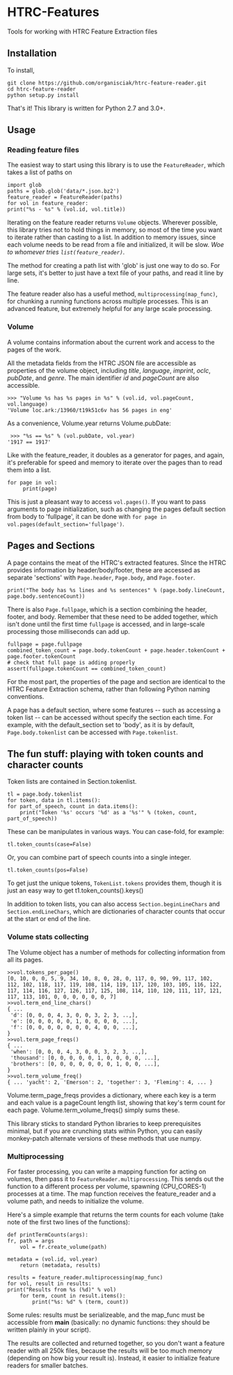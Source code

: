 HTRC-Features
=============

Tools for working with HTRC Feature Extraction files


## Installation

To install,

    git clone https://github.com/organisciak/htrc-feature-reader.git
    cd htrc-feature-reader
    python setup.py install

That's it! This library is written for Python 2.7 and 3.0+.

## Usage

### Reading feature files

The easiest way to start using this library is to use the `FeatureReader`, which takes a list of paths on 

    import glob
    paths = glob.glob('data/*.json.bz2')
    feature_reader = FeatureReader(paths)
    for vol in feature_reader:
	print("%s - %s" % (vol.id, vol.title))

Iterating on the feature reader returns `Volume` objects.
Wherever possible, this library tries not to hold things in memory, so most of the time you want to iterate rather than casting to a list.
In addition to memory issues, since each volume needs to be read from a file and initialized, it will be slow. 
_Woe to whomever tries `list(feature_reader)`_.

The method for creating a path list with 'glob' is just one way to do so.
For large sets, it's better to just have a text file of your paths, and read it line by line.

The feature reader also has a useful method, `multiprocessing(map_func)`, for chunking a running functions across multiple processes.
This is an advanced feature, but extremely helpful for any large scale processing.

### Volume

A volume contains information about the current work and access to the pages of the work.

All the metadata fields from the HTRC JSON file are accessible as properties of the volume object, including _title_, _language_, _imprint_, _oclc_, _pubDate_, and _genre_. The main identifier _id_ and _pageCount_ are also accessible.

    >>> "Volume %s has %s pages in %s" % (vol.id, vol.pageCount, vol.language)
    'Volume loc.ark:/13960/t19k51c6v has 56 pages in eng'

As a convenience, Volume.year returns Volume.pubDate:

     >>> "%s == %s" % (vol.pubDate, vol.year)
    '1917 == 1917'

Like with the feature_reader, it doubles as a generator for pages, and again, it's preferable for speed and memory to iterate over the pages than to read them into a list.

    for page in vol:
         print(page)

This is just a pleasant way to access `vol.pages()`.
If you want to pass arguments to page initialization, such as changing the pages default section from body to 'fullpage', it can be done with `for page in vol.pages(default_section='fullpage')`. 

## Pages and Sections

A page contains the meat of the HTRC's extracted features.
SInce the HTRC provides information by header/body/footer, these are accessed as separate 'sections' with `Page.header`, `Page.body`, and `Page.footer`.

    print("The body has %s lines and %s sentences" % (page.body.lineCount, page.body.sentenceCount))

There is also `Page.fullpage`, which is a section combining the header, footer, and body.
Remember that these need to be added together, which isn't done until the first time `fullpage` is accessed, and in large-scale processing those milliseconds can add up.

    fullpage = page.fullpage
    combined_token_count = page.body.tokenCount + page.header.tokenCount + page.footer.tokenCount
    # check that full page is adding properly
    assert(fullpage.tokenCount == combined_token_count)

For the most part, the properties of the page and section are identical to the HTRC Feature Extraction schema, rather than following Python naming conventions.

A page has a default section, where some features -- such as accessing a token list -- can be accessed without specify the section each time. For example, with the default_section set to 'body', as it is by default, `Page.body.tokenlist` can be accessed with `Page.tokenlist`.

## The fun stuff: playing with token counts and character counts

Token lists are contained in Section.tokenlist.

    tl = page.body.tokenlist
    for token, data in tl.items():
	for part_of_speech, count in data.items():
		print("Token '%s' occurs '%d' as a '%s'" % (token, count, part_of_speech))

These can be manipulates in various ways. You can case-fold, for example:

    tl.token_counts(case=False)

Or, you can combine part of speech counts into a single integer.

    tl.token_counts(pos=False)

To get just the unique tokens, `TokenList.tokens` provides them, though it is just an easy way to get t1.token_counts().keys()

In addition to token lists, you can also access `Section.beginLineChars` and `Section.endLineChars`, which are dictionaries of character counts that occur at the start or end of the line.

### Volume stats collecting

The Volume object has a number of methods for collecting information from all its pages.

    >>vol.tokens_per_page()
    [0, 10, 0, 0, 5, 9, 34, 10, 8, 0, 28, 0, 117, 0, 90, 99, 117, 102, 112, 102, 118, 117, 119, 108, 114, 119, 117, 120, 103, 105, 116, 122, 117, 114, 116, 127, 126, 117, 125, 108, 114, 110, 120, 111, 117, 121, 117, 113, 101, 0, 0, 0, 0, 0, 0, 7]
    >>vol.term_end_line_chars()
    { ... 
     'd': [0, 0, 0, 4, 3, 0, 0, 3, 2, 3, ..,],
     'e': [0, 0, 0, 0, 0, 1, 0, 0, 0, 0, ...],
     'f': [0, 0, 0, 0, 0, 0, 0, 4, 0, 0, ...],
    }
    >>vol.term_page_freqs()
    { ... 
     'when': [0, 0, 0, 4, 3, 0, 0, 3, 2, 3, ..,],
     'thousand': [0, 0, 0, 0, 0, 1, 0, 0, 0, 0, ...],
     'brothers': [0, 0, 0, 0, 0, 0, 0, 1, 0, 0, ...],
    }
    >>vol.term_volume_freq()
    { ... 'yacht': 2, 'Emerson': 2, 'together': 3, 'Fleming': 4, ... }

Volume.term_page_freqs provides a dictionary, where each key is a term and each value is a pageCount length list, showing that key's term count for each page. Volume.term_volume_freqs() simply sums these.

This library sticks to standard Python libraries to keep prerequisites minimal, but if you are crunching stats within Python, you can easily monkey-patch alternate versions of these methods that use numpy.
 
### Multiprocessing

For faster processing, you can write a mapping function for acting on volumes, then pass it to `FeatureReader.multiprocessing`.
This sends out the function to a different process per volume, spawning (CPU_CORES-1) processes at a time.
The map function receives the feature_reader and a volume path, and needs to initialize the volume.

Here's a simple example that returns the term counts for each volume (take note of the first two lines of the functions):

    def printTermCounts(args):
	fr, path = args
        vol = fr.create_volume(path)

	metadata = (vol.id, vol.year)
        return (metadata, results)

    results = feature_reader.multiprocessing(map_func)
    for vol, result in results:
	print("Results from %s (%d)" % vol)
        for term, count in result.items():
            print("%s: %d" % (term, count))


Some rules: results must be serializeable, and the map_func must be accessible from __main__ (basically: no dynamic functions: they should be written plainly in your script).

The results are collected and returned together, so you don't want a feature reader with all 250k files, because the results will be too much memory (depending on how big your result is).
Instead, it easier to initialize feature readers for smaller batches.

